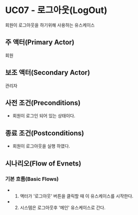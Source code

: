 # UC07 - 로그아웃(LogOut)
회원이 로그아웃을 하기위해 사용하는 유스케이스

## 주 액터(Primary Actor)
회원

## 보조 액터(Secondary Actor)
관리자

## 사전 조건(Preconditions)
- 회원이 로그인 되어 있는 상태이다.

## 종료 조건(Postconditions)
- 회원이 로그아웃을 실행 하였다.

## 시나리오(Flow of Evnets)

### 기본 흐름(Basic Flows)

- 1. 액터가 '로그아웃' 버튼을 클릭할 때 이 유스케이스를 시작한다.
- 2. 시스템은 로그아웃후 '메인' 유스케이스로 간다.







